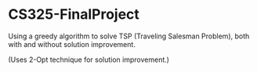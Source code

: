 # CS325-FinalProject

Using a greedy algorithm to solve TSP (Traveling Salesman Problem), both with and without solution improvement.

(Uses 2-Opt technique for solution improvement.)
